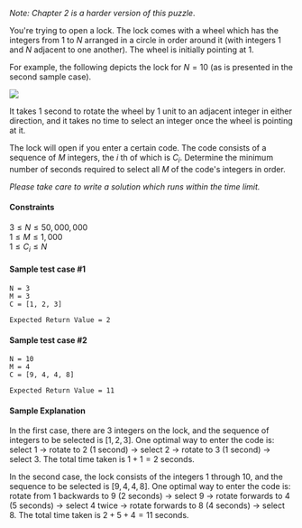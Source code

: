 *Note: Chapter 2 is a harder version of this puzzle*.

You're trying to open a lock. The lock comes with a wheel which has the integers from $1$ to $N$ arranged in a circle in order around it (with integers $1$ and $N$ adjacent to one another). The wheel is initially pointing at $1$.

For example, the following depicts the lock for $N = 10$ (as is presented in the second sample case).

![](https://scontent.fsyd5-1.fna.fbcdn.net/v/t39.32972-6/205242973_1619727808219108_2626953265419350499_n.jpg?_nc_cat=106&ccb=1-7&_nc_sid=771dbb&_nc_ohc=XLsmPtqo0c8AX9CLMui&_nc_ht=scontent.fsyd5-1.fna&oh=00_AT8RRliqvBeazVGNK37iMShJmhrtTXZRyu_TtV6FmoGEGg&oe=62A163D7)

It takes $1$ second to rotate the wheel by $1$ unit to an adjacent integer in either direction, and it takes no time to select an integer once the wheel is pointing at it.

The lock will open if you enter a certain code. The code consists of a sequence of $M$ integers, the $i$ th of which is $C_i$. Determine the minimum number of seconds required to select all $M$ of the code's integers in order.

*Please take care to write a solution which runs within the time limit.*

#### Constraints
$3 \le N \le 50,000,000$<br>
$1 \le M \le 1,000$<br>
$1 \le C_i \le N$

#### Sample test case #1
```
N = 3
M = 3
C = [1, 2, 3]
```
```
Expected Return Value = 2
```
#### Sample test case #2
```
N = 10
M = 4
C = [9, 4, 4, 8]
```
```
Expected Return Value = 11
```
#### Sample Explanation
In the first case, there are $3$ integers on the lock, and the sequence of integers to be selected is $[1, 2, 3]$. One optimal way to enter the code is: select $1$ $→$ rotate to $2$ ($1$ second) $→$ select $2$ $→$ rotate to $3$ ($1$ second) $→$ select $3$. The total time taken is $1 + 1 = 2$ seconds.

In the second case, the lock consists of the integers $1$ through $10$, and the sequence to be selected is $[9, 4, 4, 8]$. One optimal way to enter the code is: rotate from $1$ backwards to $9$ ($2$ seconds) $→$ select $9$ $→$ rotate forwards to $4$ ($5$ seconds) $→$ select $4$ twice $→$ rotate forwards to $8$ ($4$ seconds) $→$ select $8$. The total time taken is $2 + 5 + 4 = 11$ seconds.